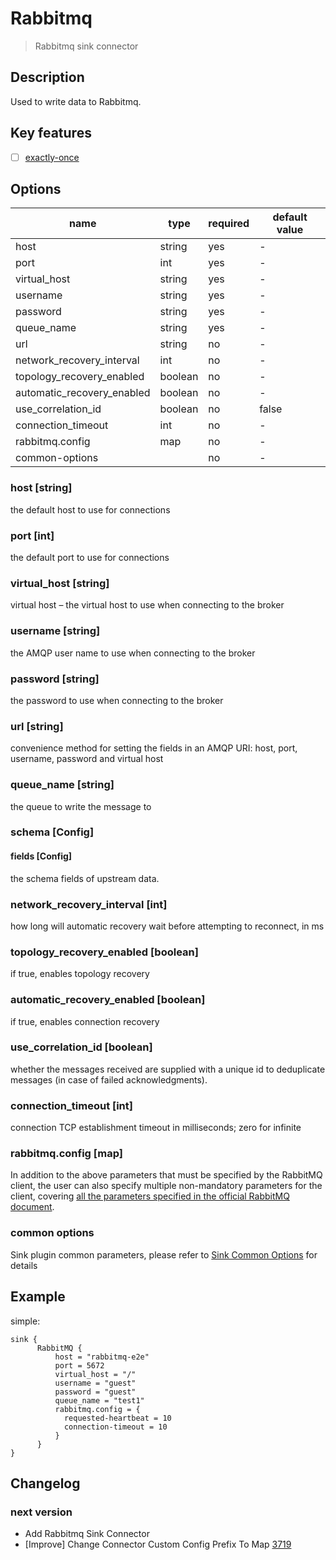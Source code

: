 # Rabbitmq

> Rabbitmq sink connector

## Description

Used to write data to Rabbitmq.

## Key features

- [ ] [exactly-once](../../concept/connector-v2-features.md)

## Options

|            name            |  type   | required | default value |
|----------------------------|---------|----------|---------------|
| host                       | string  | yes      | -             |
| port                       | int     | yes      | -             |
| virtual_host               | string  | yes      | -             |
| username                   | string  | yes      | -             |
| password                   | string  | yes      | -             |
| queue_name                 | string  | yes      | -             |
| url                        | string  | no       | -             |
| network_recovery_interval  | int     | no       | -             |
| topology_recovery_enabled  | boolean | no       | -             |
| automatic_recovery_enabled | boolean | no       | -             |
| use_correlation_id         | boolean | no       | false         |
| connection_timeout         | int     | no       | -             |
| rabbitmq.config            | map     | no       | -             |
| common-options             |         | no       | -             |

### host [string]

the default host to use for connections

### port [int]

the default port to use for connections

### virtual_host [string]

virtual host – the virtual host to use when connecting to the broker

### username [string]

the AMQP user name to use when connecting to the broker

### password [string]

the password to use when connecting to the broker

### url [string]

convenience method for setting the fields in an AMQP URI: host, port, username, password and virtual host

### queue_name [string]

the queue to write the message to

### schema [Config]

#### fields [Config]

the schema fields of upstream data.

### network_recovery_interval [int]

how long will automatic recovery wait before attempting to reconnect, in ms

### topology_recovery_enabled [boolean]

if true, enables topology recovery

### automatic_recovery_enabled [boolean]

if true, enables connection recovery

### use_correlation_id [boolean]

whether the messages received are supplied with a unique id to deduplicate messages (in case of failed acknowledgments).

### connection_timeout [int]

connection TCP establishment timeout in milliseconds; zero for infinite

### rabbitmq.config [map]

In addition to the above parameters that must be specified by the RabbitMQ client, the user can also specify multiple non-mandatory parameters for the client, covering [all the parameters specified in the official RabbitMQ document](https://www.rabbitmq.com/configure.html).

### common options

Sink plugin common parameters, please refer to [Sink Common Options](../sink-common-options.md) for details

## Example

simple:

```hocon
sink {
      RabbitMQ {
          host = "rabbitmq-e2e"
          port = 5672
          virtual_host = "/"
          username = "guest"
          password = "guest"
          queue_name = "test1"
          rabbitmq.config = {
            requested-heartbeat = 10
            connection-timeout = 10
          }
      }
}
```

## Changelog

### next version

- Add Rabbitmq Sink Connector
- [Improve] Change Connector Custom Config Prefix To Map [3719](https://github.com/apache/seatunnel/pull/3719)

